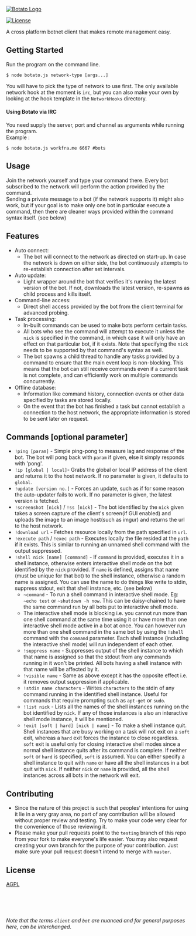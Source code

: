 [![Botato Logo](https://i.imgur.com/KLD48pY.png)](https://github.com/EnKrypt/Botato)

[![License](https://img.shields.io/badge/License-AGPL%20v3-blue.svg)](https://raw.githubusercontent.com/EnKrypt/Botato/master/LICENSE.txt)  

 A cross platform botnet client that makes remote management easy.

## Getting Started

Run the program on the command line.

```
$ node botato.js network-type [args...]
```

You will have to pick the type of network to use first.  The only available network hook at the moment is `irc`, but you can also make your own by looking at the hook template in the `NetworkHooks` directory.  

#### Using Botato via IRC
You need supply the server, port and channel as arguments while running the program.  
Example :

```
$ node botato.js workfra.me 6667 #bots
```

## Usage

Join the network yourself and type your command there. Every bot subscribed to the network will perform the action provided by the command.  
Sending a private message to a bot (if the network supports it) might also work, but if your goal is to make only one bot in particular execute a command, then there are cleaner ways provided within the command syntax itself. (see below)

## Features

* Auto connect:
    * The bot will connect to the network as directed on start-up. In case the network is down on either side, the bot continuously attempts to re-establish connection after set intervals.
* Auto update:
    * Light wrapper around the bot that verifies it's running the latest version of the bot. If not, downloads the latest version, re-spawns as child process and kills itself.
* Command-line access:
    * Direct shell access provided by the bot from the client terminal for advanced probing.
* Task processing:
    * In-built commands can be used to make bots perform certain tasks.
    * All bots who see the command will attempt to execute it unless the `nick` is specified in the command, in which case it will only have an effect on that particular bot, if it exists. Note that specifying the `nick` needs to be supported by that command's syntax as well.
    * The bot spawns a child thread to handle any tasks provided by a command to ensure that the main event loop is non-blocking. This means that the bot can still receive commands even if a current task is not complete, and can efficiently work on multiple commands concurrently.
* Offline database:
    * Information like command history, connection events or other data specified by tasks are stored locally.
    * On the event that the bot has finished a task but cannot establish a connection to the host network, the appropriate information is stored to be sent later on request.

## Commands [optional parameter]

* `!ping [param]` - Simple ping-pong to measure lag and response of the bot. The bot will pong back with `param` if given, else it simply responds with 'pong'.
* `!ip [global | local]`- Grabs the global or local IP address of the client and returns it to the host network. If no parameter is given, it defaults to `global`.
* `!update [version no.]` - Forces an update, such as if for some reason the auto-updater fails to work. If no parameter is given, the latest version is fetched.
* `!screenshot [nick]` / `!ss [nick]` - The bot identified by the `nick` given takes a screen capture of the client's screen(if GUI enabled) and uploads the image to an image host(such as imgur) and returns the url to the host network.
* `!download url` - Fetches resource locally from the path specified in `url`.
* `!execute path` / `!exec path` - Executes locally the file resided at the `path` if it exists. This is similar to running an unnamed shell command with the output suppressed.
* `!shell nick [name] [command]` - If `command` is provided, executes it in a shell instance, otherwise enters interactive shell mode on the bot identified by the `nick` provided. If `name` is defined, assigns that name (must be unique for that bot) to the shell instance, otherwise a random name is assigned. You can use the name to do things like write to stdin, suppress stdout, exit that shell instance, etc. (see below)
    * `~command` - To run a shell command in interactive shell mode. Eg: `~echo test` or `~shutdown -h now`. This can be daisy-chained to have the same command run by all bots put to interactive shell mode.
    * The interactive shell mode is blocking i.e. you cannot run more than one shell command at the same time using it or have more than one interactive shell mode active in a bot at once. You can however run more than one shell command in the same bot by using the `!shell` command with the `command` parameter. Each shell instance (including the interactive shell mode) will run independent of each other.
    * `!suppress name` - Suppresses output of the shell instance to which that name is assigned so that the stdout from any commands running in it won't be printed. All bots having a shell instance with that name will be affected by it.
    * `!visible name` - Same as above except it has the opposite effect i.e. it removes output suppression if applicable.
    * `!stdin name characters` - Writes `characters` to the stdin of any command running in the identified shell instance. Useful for commands that require prompting such as `apt-get` or `sudo`.
    * `!list nick` - Lists all the names of the shell instances running on the bot identified by `nick`. If any of those instances is also an interactive shell mode instance, it will be mentioned.
    * `!exit [soft | hard] [nick | name]` - To make a shell instance quit. Shell instances that are busy working on a task will not exit on a `soft` exit, whereas a `hard` exit forces the instance to close regardless. `soft` exit is useful only for closing interactive shell modes since a normal shell instance quits after its command is complete. If neither `soft` or `hard` is specified, `soft` is assumed. You can either specify a shell instance to quit with `name` or have all the shell instances in a bot quit with `nick`. If neither `nick` or `name` is provided, all the shell instances across all bots in the network will exit.

## Contributing

  * Since the nature of this project is such that peoples' intentions for using it lie in a very gray area, no part of any contribution will be allowed without proper review and testing. Try to make your code very clear for the convenience of those reviewing it.
  * Please make your pull requests point to the `testing` branch of this repo from your fork to make everyone's life easier. You may also request creating your own branch for the purpose of your contribution. Just make sure your pull request doesn't intend to merge with `master`.

## License

[AGPL](LICENSE.txt)

&nbsp;

&nbsp;

###### Note that the terms `client` and `bot` are nuanced and for general purposes here, can be interchanged.
